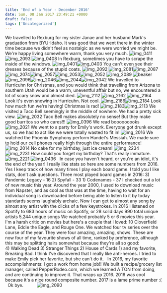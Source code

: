 ```yaml
---
title: 'End of a Year - December 2016'
date: Sun, 08 Jan 2017 23:49:21 +0000
draft: false
tags: ['Uncategorized']
---
```


We travelled to Rexburg for my sister Janae and her husband Mark's graduation from BYU-Idaho. It was good that we went there in the winter time because we didn't feel as nostalgic as we were worried we might be. We're happy living somewhere warm, thank you very much. ![img_0411](https://dallincoons.files.wordpress.com/2017/01/img_0411.jpg) ![img_2093](https://dallincoons.files.wordpress.com/2017/01/img_2093.jpg) ![img_0408](https://dallincoons.files.wordpress.com/2017/01/img_0408.jpg) In Rexburg, sometimes you have to scrape the inside of the windows. ![img_0401](https://dallincoons.files.wordpress.com/2017/01/img_0401.jpg)![img_0403](https://dallincoons.files.wordpress.com/2017/01/img_0403.jpg) You can't even see their dresses because of the stupid coats. ![img_2092](https://dallincoons.files.wordpress.com/2017/01/img_2092.jpg) ![img_2081](https://dallincoons.files.wordpress.com/2017/01/img_2081.jpg)![img_2087](https://dallincoons.files.wordpress.com/2017/01/img_2087.jpg)![img_2074](https://dallincoons.files.wordpress.com/2017/01/img_2074.jpg)![img_2057](https://dallincoons.files.wordpress.com/2017/01/img_2057.jpg)![img_2053](https://dallincoons.files.wordpress.com/2017/01/img_2053.jpg)![img_2052](https://dallincoons.files.wordpress.com/2017/01/img_2052.jpg) ![img_2089](https://dallincoons.files.wordpress.com/2017/01/img_2089.jpg) ![beaker](https://dallincoons.files.wordpress.com/2017/01/beaker.png) ![img_2096](https://dallincoons.files.wordpress.com/2017/01/img_2096.jpg)![img_2046](https://dallincoons.files.wordpress.com/2017/01/img_2046.jpg)![img_2044](https://dallincoons.files.wordpress.com/2017/01/img_2044.jpg)![img_2042](https://dallincoons.files.wordpress.com/2017/01/img_2042.jpg) We travelled to Hurricuhn for Christmas, and you would think that travelling from Arizona to southern Utah would be a warm, uneventful affair but no, we encountered a lot of scary snow and almost died. ![img_2112](https://dallincoons.files.wordpress.com/2017/01/img_2112.jpg) ![img_2162](https://dallincoons.files.wordpress.com/2017/01/img_2162.jpg) ![img_2164](https://dallincoons.files.wordpress.com/2017/01/img_21641.jpg) Look it's even snowing in Hurricuhn. Not cool. ![img_2186](https://dallincoons.files.wordpress.com/2017/01/img_2186.jpg)![img_2184](https://dallincoons.files.wordpress.com/2017/01/img_2184.jpg) Look how much fun we're having! Christmas is rad! ![img_2183](https://dallincoons.files.wordpress.com/2017/01/img_2183.jpg)![img_2113](https://dallincoons.files.wordpress.com/2017/01/img_2113.jpg) We visited a Taco Bell seemingly in the middle of nowhere. We had a pretty sick view. ![img_2032](https://dallincoons.files.wordpress.com/2017/01/img_2032.jpg) Taco Bell makes absolutely no sense! But they make good burritos so who cares!!! ![img_0396](https://dallincoons.files.wordpress.com/2017/01/img_0396.jpg) We read booooooooks ![img_2021](https://dallincoons.files.wordpress.com/2017/01/img_2021.jpg) We went to a party for Emily's work. Everyone got drunk except us, so we had to act like we were totally wasted to fit in! ![img_2016](https://dallincoons.files.wordpress.com/2017/01/img_2016.jpg) We watched the Phoenix Symphony perform Handel's Messiah. We made sure to hold our cell phones really high through the entire performance! ![img_2014](https://dallincoons.files.wordpress.com/2017/01/img_2014.jpg) No cake for my birthday, just ice cream! ![img_2234](https://dallincoons.files.wordpress.com/2017/01/img_2234.jpg)![img_2231](https://dallincoons.files.wordpress.com/2017/01/img_2231.jpg) How could you forget my birthday? That's really immature. ![img_2221](https://dallincoons.files.wordpress.com/2017/01/img_2221.jpg) ![img_0436](https://dallincoons.files.wordpress.com/2017/01/img_04361.jpg)   In case you haven't heard, or you're an idiot, it's the end of the year! I really like stats so here are some numbers from 2016. Yes I keep track of how many times I play each board game. I told you I like stats, don't ask questions. Three most played board games in 2016: 3) Pandemic Legacy - 16 2) Spyfall - 33 1) Codenames - 37 I checked out a lot of new music this year. Around the year 2000, I used to download music from Napster, and as cool as that was at the time, having to wait for an individual song is downloaded before being able to listen to it by today standards seems laughably archaic. Now I can get to almost any song by almost any artist with the clicks of a few keystrokes. In 2016 I listened on Spotify to 683 hours of music on Spotify, or 28 solid days 990 total unique artists 5,244 unique songs We watched probably 5 or 6 movies this year. I'm a harsh critic on movies but here's a couple that I loved: 10 Cloverfield Lane, Eddie the Eagle, and Rouge One. We watched four tv series over the course of the year. They were four amazing, amazing, shows. These are now four of my favourite shows of all time, ranked by preference, although this may be splitting hairs somewhat because they're all so good: 4) Walking Dead 3) Stranger Things 2) House of Cards 1) and my favorite, Breaking Bad. I think I've discovered that I really like anti-heroes. I tried to make Emily pick her favorite, but she can't do it.   In 2016, my favorite accomplishments: I got a work from home job!! We built a recipe/grocery list manager, called PepperRodeo.com, which we learned A TON from doing, and are continuing to improve it. That wraps up 2016. 2016 was cool because it's a nice round composite number. 2017 is a lame prime number :(   Ok bye.           ![img_2090](https://dallincoons.files.wordpress.com/2017/01/img_2090.jpg)